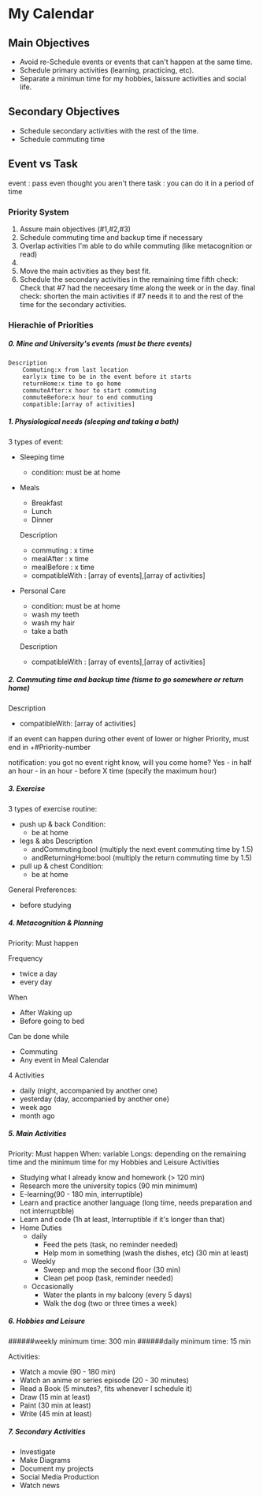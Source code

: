 ﻿# My Calendar

## Main Objectives

-   Avoid re-Schedule events or events that can't happen at the same time.
-   Schedule primary activities (learning, practicing, etc).
-   Separate a minimun time for my hobbies, laissure activities and social life.

## Secondary Objectives

-   Schedule secondary activities with the rest of the time.
-   Schedule commuting time

## Event vs Task

event : pass even thought you aren't there
task : you can do it in a period of time

### Priority System

1.  Assure main objectives (#1,#2,#3)
2.  Schedule commuting time and backup time if necessary
3.  Overlap activities I'm able to do while commuting (like metacognition or read)
4.
5.  Move the main activities as they best fit.
6.  Schedule the secondary activities in the remaining time
    fifth check: Check that #7 had the neceesary time along the week or in the day.
    final check: shorten the main activities if #7 needs it to and the rest of the time for the secondary activities.

### Hierachie of Priorities

##### 0. Mine and University's events (must be there events)

    Description
    	Commuting:x from last location
    	early:x time to be in the event before it starts
    	returnHome:x time to go home
    	commuteAfter:x hour to start commuting
    	commuteBefore:x hour to end commuting
    	compatible:[array of activities]

##### 1. Physiological needs (sleeping and taking a bath)

3 types of event:

-   Sleeping time
    -   condition: must be at home

-   Meals

    -   Breakfast
    -   Lunch
    -   Dinner

    Description

    -   commuting : x time
    -   mealAfter : x time
    -   mealBefore : x time
    -   compatibleWith : [array of events],[array of activities]

-	Personal Care
    -   condition: must be at home
	-	wash my teeth
	-	wash my hair
	-	take a bath

	Description
	-	compatibleWith : [array of events],[array of activities]
##### 2. Commuting time and backup time (tisme to go somewhere or return home)

Description

-   compatibleWith: [array of activities]

if an event can happen during other event of lower or higher Priority, must end in +#Priority-number

notification: you got no event right know, will you come home?
Yes - in half an hour - in an hour - before X time (specify the maximum hour)

##### 3. Exercise

3 types of exercise routine:

-   push up & back
    Condition:
    -   be at home
-   legs & abs
    Description
    -   andCommuting:bool (multiply the next event commuting time by 1.5)
    -   andReturningHome:bool (multiply the return commuting time by 1.5)
-   pull up & chest
    Condition:
    -   be at home

General Preferences:

-   before studying

##### 4. Metacognition & Planning

Priority: Must happen

Frequency

-   twice a day
-   every day

When

-   After Waking up
-   Before going to bed

Can be done while

-   Commuting
-   Any event in Meal Calendar

4 Activities

-   daily (night, accompanied by another one)
-   yesterday (day, accompanied by another one)
-   week ago
-   month ago

##### 5. Main Activities

Priority: Must happen
When: variable
Longs: depending on the remaining time and the minimum time for my Hobbies and Leisure
Activities

-   Studying what I already know and homework (> 120 min)
-   Research more the university topics (90 min minimum)
-   E-learning(90 - 180 min, interruptible)
-   Learn and practice another language (long time, needs preparation and not interruptible)
-   Learn and code (1h at least, Interruptible if it's longer than that)
-   Home Duties
    -   daily
        -   Feed the pets (task, no reminder needed)
        -   Help mom in something (wash the dishes, etc) (30 min at least)
    -   Weekly
        -   Sweep and mop the second floor (30 min)
        -   Clean pet poop (task, reminder needed)
    -   Occasionally
        -   Water the plants in my balcony (every 5 days)
        -   Walk the dog (two or three times a week)

##### 6. Hobbies and Leisure

######weekly minimum time: 300 min
######daily minimum time: 15 min

Activities:

-   Watch a movie (90 - 180 min)
-   Watch an anime or series episode (20 - 30 minutes)
-   Read a Book (5 minutes?, fits whenever I schedule it)
-   Draw (15 min at least)
-   Paint (30 min at least)
-   Write (45 min at least)

##### 7. Secondary Activities

-   Investigate
-   Make Diagrams
-   Document my projects
-   Social Media Production
-   Watch news
